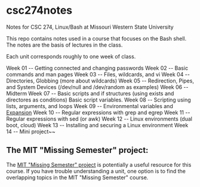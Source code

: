 # csc274notes
Notes for CSC 274, Linux/Bash at Missouri Western State University

This repo contains notes used in a course that focuses on the Bash shell.  The notes are the basis of lectures in the class.

Each unit corresponds roughly to one week of class.

Week 01 -- Getting connected and changing passwords
Week 02 -- Basic commands and man pages
Week 03 -- Files, wildcards, and vi
Week 04 -- Directories, Globbing (more about wildcards)
Week 05 -- Redirection, Pipes, and System Devices (/dev/null and /dev/random as examples)
Week 06 -- Midterm
Week 07 -- Basic scripts and if structures (using exists and directores as conditions) Basic script variables.
Week 08 -- Scripting using lists, arguments, and loops
Week 09 -- Environmental variables and [Expansion](http://linuxcommand.org/lc3_lts0080.php)
Week 10 -- Regular expressions with grep and egrep
Week 11 -- Regular expressions with sed (or awk)
Week 12 -- Linux environments (dual boot, cloud)
Week 13 -- Installing and securing a Linux environment
Week 14 -- Mini project~~

## The MIT "Missing Semester" project:

The [MIT "Missing Semester" project](https://missing.csail.mit.edu/) is potentially a useful resource for this course.  If you have trouble understanding a unit, one option is to find the overlapping topics in the MIT "Missing Semester" course.